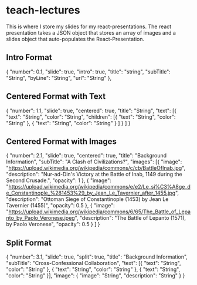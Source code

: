 # teach-lectures
This is where I store my slides for my react-presentations. The react presentation takes a JSON object that stores an array of images and a slides object that auto-populates the React-Presentation.

## Intro Format
{
  "number": 0.1,
  "slide": true,
  "intro": true,
  "title": "string",
  "subTitle": "String",
  "byLine": "String",
  "url": "String"
},

## Centered Format with Text
{
  "number": 1.1,
  "slide": true,
  "centered": true,
  "title": "String",
  "text": [{
      "text": "String",
      "color": "String",
      "children": [{
          "text": "String",
          "color": "String"
        },
        {
          "text": "String",
          "color": "String"
        }
      ]
    }
  ]
}

## Centered Format with Images
{
  "number": 2.1,
  "slide": true,
  "centered": true,
  "title": "Background Information",
  "subTitle": "A Clash of Civilizations?",
  "images": [{
      "image": "https://upload.wikimedia.org/wikipedia/commons/c/cb/BattleOfInab.jpg",
      "description": "Nur-ad-Din's Victory at the Battle of Inab, 1149 during the Second Crusade.",
      "opacity": 1
    },
    {
      "image": "https://upload.wikimedia.org/wikipedia/commons/e/e2/Le_si%C3%A8ge_de_Constantinople_%281453%29_by_Jean_Le_Tavernier_after_1455.jpg",
      "description": "Ottoman Siege of Constantinople (1453) by Jean Le Tavernier (1455)",
      "opacity": 0.5
    },
    {
      "image": "https://upload.wikimedia.org/wikipedia/commons/6/65/The_Battle_of_Lepanto_by_Paolo_Veronese.jpeg",
      "description": "The Battle of Lepanto (1571), by Paolo Veronese",
      "opacity": 0.5
    }
  ]
}
## Split Format
{
  "number": 3.1,
  "slide": true,
  "split": true,
  "title": "Background Information",
  "subTitle": "Cross-Confessional Collaboration",
  "text": [{
      "text": "String",
      "color": "String"
    },
    {
      "text": "String",
      "color": "String"
    },
    {
      "text": "String",
      "color": "String"
    }],
  "image": {
    "image": "String",
    "description": "String"
  }
}


